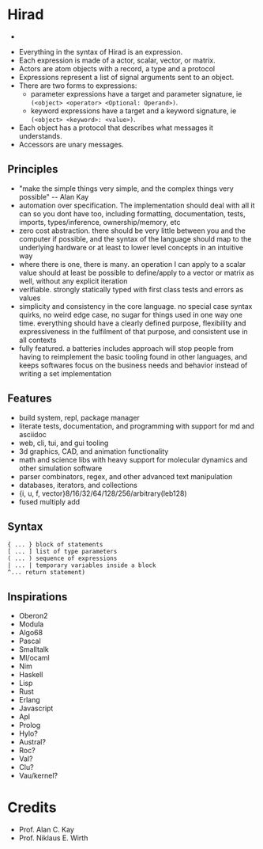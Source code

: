 # Hirad
*

- Everything in the syntax of Hirad is an expression.
- Each expression is made of a actor, scalar, vector, or matrix.
- Actors are atom objects with a record, a type and a protocol
- Expressions represent a list of signal arguments sent to an object.
- There are two forms to expressions:
    - parameter expressions have a target and parameter signature, ie `(<object> <operator> <Optional: Operand>)`.
    - keyword expressions have a target and a keyword signature, ie `(<object> <keyword>: <value>)`.
- Each object has a protocol that describes what messages it understands.
- Accessors are unary messages.

## Principles

- "make the simple things very simple, and the complex things very possible" -- Alan Kay
- automation over specification. The implementation should deal with all it can so you dont have too, including formatting, documentation, tests, imports, types/inference, ownership/memory, etc
- zero cost abstraction. there should be very little between you and the computer if possible, and the syntax of the language should map to the underlying hardware or at least to lower level concepts in an intuitive way
- where there is one, there is many. an operation I can apply to a scalar value should at least be possible to define/apply to a vector or matrix as well, without any explicit iteration
- verifiable. strongly statically typed with first class tests and errors as values
- simplicity and consistency in the core language. no special case syntax quirks, no weird edge case, no sugar for things used in one way one time. everything should have a clearly defined purpose, flexibility and expressiveness in the fulfilment of that purpose, and consistent use in all contexts
- fully featured. a batteries includes approach will stop people from having to reimplement the basic tooling found in other languages, and keeps softwares focus on the business needs and behavior instead of writing a set implementation

## Features

- build system, repl, package manager
- literate tests, documentation, and programming with support for md and asciidoc
- web, cli, tui, and gui tooling
- 3d graphics, CAD, and animation functionality
- math and science libs with heavy support for molecular dynamics and other simulation software
- parser combinators, regex, and other advanced text manipulation
- databases, iterators, and collections
- {i, u, f, vector}8/16/32/64/128/256/arbitrary(leb128)
- fused multiply add

## Syntax

```st
{ ... } block of statements
[ ... ] list of type parameters
( ... ) sequence of expressions
| ... | temporary variables inside a block
^... return statement)
```

## Inspirations

- Oberon2
- Modula
- Algo68
- Pascal
- Smalltalk
- Ml/ocaml
- Nim
- Haskell
- Lisp
- Rust
- Erlang
- Javascript
- Apl
- Prolog
- Hylo?
- Austral?
- Roc?
- Val?
- Clu?
- Vau/kernel?

# Credits
- Prof. Alan C. Kay
- Prof. Niklaus E. Wirth

